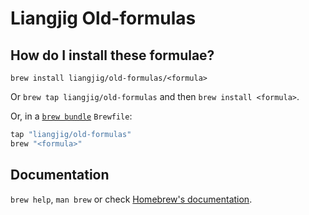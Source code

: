 # Liangjig Old-formulas

## How do I install these formulae?

`brew install liangjig/old-formulas/<formula>`

Or `brew tap liangjig/old-formulas` and then `brew install <formula>`.

Or, in a [`brew bundle`](https://github.com/Homebrew/homebrew-bundle) `Brewfile`:

```ruby
tap "liangjig/old-formulas"
brew "<formula>"
```

## Documentation

`brew help`, `man brew` or check [Homebrew's documentation](https://docs.brew.sh).
